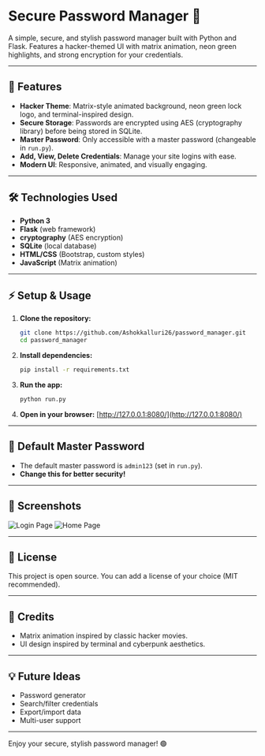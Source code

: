 # Secure Password Manager 🔐

A simple, secure, and stylish password manager built with Python and Flask. Features a hacker-themed UI with matrix animation, neon green highlights, and strong encryption for your credentials.

---

## 🚀 Features
- **Hacker Theme**: Matrix-style animated background, neon green lock logo, and terminal-inspired design.
- **Secure Storage**: Passwords are encrypted using AES (cryptography library) before being stored in SQLite.
- **Master Password**: Only accessible with a master password (changeable in `run.py`).
- **Add, View, Delete Credentials**: Manage your site logins with ease.
- **Modern UI**: Responsive, animated, and visually engaging.

---

## 🛠 Technologies Used
- **Python 3**
- **Flask** (web framework)
- **cryptography** (AES encryption)
- **SQLite** (local database)
- **HTML/CSS** (Bootstrap, custom styles)
- **JavaScript** (Matrix animation)

---

## ⚡ Setup & Usage

1. **Clone the repository:**
   ```bash
   git clone https://github.com/Ashokkalluri26/password_manager.git
   cd password_manager
   ```
2. **Install dependencies:**
   ```bash
   pip install -r requirements.txt
   ```
3. **Run the app:**
   ```bash
   python run.py
   ```
4. **Open in your browser:**
   [http://127.0.0.1:8080/](http://127.0.0.1:8080/)

---

## 🔑 Default Master Password
- The default master password is `admin123` (set in `run.py`).
- **Change this for better security!**

---

## 📸 Screenshots
![Login Page](docs/screenshot-login.png)
![Home Page](docs/screenshot-home.png)

---

## 📄 License
This project is open source. You can add a license of your choice (MIT recommended).

---

## 🙏 Credits
- Matrix animation inspired by classic hacker movies.
- UI design inspired by terminal and cyberpunk aesthetics.

---

## 💡 Future Ideas
- Password generator
- Search/filter credentials
- Export/import data
- Multi-user support

---

Enjoy your secure, stylish password manager! 🟢 

